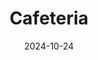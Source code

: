 ---  
layout: startup_page  
title: "Cafeteria"  
id: "teamcafeteria.com"  
permalink: "/cafeteriateamcafeteria.com10242024/"  
website: "https://www.teamcafeteria.com/"  
funding_round: "Seed"  
funding_amount: "$3M"  
investors: "Collaborative Fund, Imaginary Ventures, Bertelsmann, Guy Oseary"  
about: "Cafeteria connects brands with teenagers to gather real-time feedback on products and marketing strategies. The app uses zero-party data to provide actionable insights, offering brands a unique understanding of 'Generation Teen'. This allows brands to make informed decisions based on authentic teen preferences."  
markets: "Brand Marketing, Personal Branding, Teenagers, Market Research, Consumer Insights, Business/Productivity Software, Media and Information Services (B2B), Marketing Tech"  
hq: "Los Angeles, California, United States"  
founded_year: "2023"  
linkedin: "https://www.linkedin.com/company/team-cafeteria/"  
twitter: ""  
instagram: ""  
facebook: ""  
crunchbase: "https://www.crunchbase.com/organization/cafeteria-853c"  
pitchbook: "https://pitchbook.com/profiles/company/615458-35"  

date_display: "24-Oct-2024"  
date: "2024-10-24"

# SEO Optimization  
meta_title: "Cafeteria - Seed Funding ($3M)"  
meta_description: "Cafeteria, Cafeteria connects brands with teenagers to gather real-time feedback on products and marketing strategies. The app uses zero-party data to provide ac..."  
meta_keywords: "Cafeteria, Brand Marketing, Personal Branding, Teenagers, Market Research, Consumer Insights, Business/Productivity Software, Media and Information Services (B2B), Marketing Tech, Seed funding"  
canonical_url: "https://startup.projectstartups.com/cafeteriateamcafeteria.com10242024/"  
---